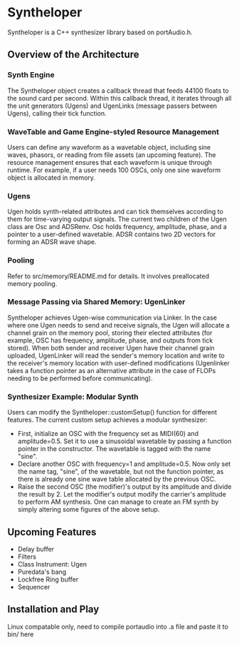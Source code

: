 # Syntheloper

Syntheloper is a C++ synthesizer library based on portAudio.h.

## Overview of the Architecture

### Synth Engine

The Syntheloper object creates a callback thread that feeds 44100 floats to the sound card per second. Within this callback thread, it iterates through all the unit generators (Ugens) and UgenLinks (message passers between Ugens), calling their tick function.

### WaveTable and Game Engine-styled Resource Management

Users can define any waveform as a wavetable object, including sine waves, phasors, or reading from file assets (an upcoming feature). The resource management ensures that each waveform is unique through runtime. For example, if a user needs 100 OSCs, only one sine waveform object is allocated in memory.

### Ugens

Ugen holds synth-related attributes and can tick themselves according to them for time-varying output signals. The current two children of the Ugen class are Osc and ADSRenv. Osc holds frequency, amplitude, phase, and a pointer to a user-defined wavetable. ADSR contains two 2D vectors for forming an ADSR wave shape.

### Pooling

Refer to src/memory/README.md for details. It involves preallocated memory pooling.

### Message Passing via Shared Memory: UgenLinker

Syntheloper achieves Ugen-wise communication via Linker. In the case where one Ugen needs to send and receive signals, the Ugen will allocate a channel grain on the memory pool, storing their elected attributes (for example, OSC has frequency, amplitude, phase, and outputs from tick stored). When both sender and receiver Ugen have their channel grain uploaded, UgenLinker will read the sender's memory location and write to the receiver's memory location with user-defined modifications (Ugenlinker takes a function pointer as an alternative attribute in the case of FLOPs needing to be performed before communicating).

### Synthesizer Example: Modular Synth

Users can modify the Syntheloper::customSetup() function for different features. The current custom setup achieves a modular synthesizer:

- First, initialize an OSC with the frequency set as MIDI(60) and amplitude=0.5. Set it to use a sinusoidal wavetable by passing a function pointer in the constructor. The wavetable is tagged with the name "sine".
- Declare another OSC with frequency=1 and amplitude=0.5. Now only set the name tag, "sine", of the wavetable, but not the function pointer, as there is already one sine wave table allocated by the previous OSC.
- Raise the second OSC (the modifier)'s output by its amplitude and divide the result by 2. Let the modifier's output modify the carrier's amplitude to perform AM synthesis. One can manage to create an FM synth by simply altering some figures of the above setup.

## Upcoming Features

- Delay buffer
- Filters
- Class Instrument: Ugen
- Puredata's bang
- Lockfree Ring buffer
- Sequencer

## Installation and Play

Linux compatable only, need to compile portaudio into .a file and paste it to bin/ here
